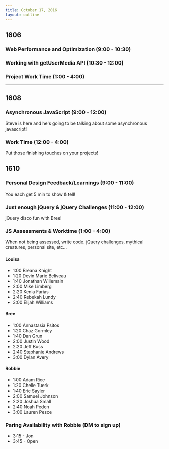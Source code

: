 ```yaml
---
title: October 17, 2016
layout: outline
---
```


## 1606

### Web Performance and Optimization (9:00 - 10:30)

### Working with getUserMedia API (10:30 - 12:00)

### Project Work Time (1:00 - 4:00)

***

## 1608

### Asynchronous JavaScript (9:00 - 12:00)

Steve is here and he's going to be talking about some asynchronous javascript!

### Work Time (12:00 - 4:00)

Put those finishing touches on your projects!

## 1610

### Personal Design Feedback/Learnings (9:00 - 11:00)
You each get 5 min to show & tell!

### Just enough jQuery & jQuery Challenges (11:00 - 12:00)
jQuery disco fun with Bree!

### JS Assessments & Worktime  (1:00 - 4:00)
When not being assessed, write code. jQuery challenges, mythical creatures, personal site, etc...

#### Louisa

- 1:00 Breana Knight
- 1:20 Devin Marie Beliveau
- 1:40 Jonathan Willemain
- 2:00 Mike Limberg
- 2:20 Kenia Farias
- 2:40 Rebekah Lundy
- 3:00 Elijah Williams

#### Bree

- 1:00 Annastasia Psitos
- 1:20 Chaz Gormley
- 1:40 Dan Grun
- 2:00 Justin Wood
- 2:20 Jeff Buss
- 2:40 Stephanie Andrews
- 3:00 Dylan Avery

#### Robbie

- 1:00 Adam Rice
- 1:20 Chelle Tuerk
- 1:40 Eric Sayler
- 2:00 Samuel Johnson
- 2:20 Joshua Small
- 2:40 Noah Peden
- 3:00 Lauren Pesce

### Paring Availability with Robbie (DM to sign up)

* 3:15 - Jon
* 3:45 - Open
